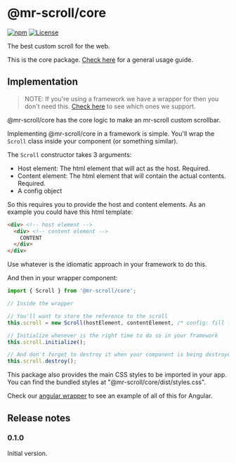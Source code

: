 # @mr-scroll/core

[![npm](https://img.shields.io/npm/v/@mr-scroll/core.svg)](https://www.npmjs.com/package/@mr-scroll/core)
[![License](https://img.shields.io/badge/license-MIT-blue.svg)](https://opensource.org/licenses/MIT)

The best custom scroll for the web.

This is the core package. [Check here](../..) for a general usage guide.

## Implementation

> NOTE: If you're using a framework we have a wrapper for then you don't need this. [Check here](../..#packages) to see which ones we support.

@mr-scroll/core has the core logic to make an mr-scroll custom scrollbar.

Implementing @mr-scroll/core in a framework is simple. You'll wrap the `Scroll` class inside your component (or something similar).

The `Scroll` constructor takes 3 arguments:
- Host element: The html element that will act as the host. Required.
- Content element: The html element that will contain the actual contents. Required.
- A config object

So this requires you to provide the host and content elements. As an example you could have this html template:
```html
<div> <!-- host element -->
  <div> <!-- content element -->
    CONTENT
  </div>
</div>
```

Use whatever is the idiomatic approach in your framework to do this.

And then in your wrapper component:
```ts
import { Scroll } from '@mr-scroll/core';

// Inside the wrapper

// You'll want to store the reference to the scroll
this.scroll = new Scroll(hostElement, contentElement, /* config: fill from your inputs */ { ... });

// Initialize whenever is the right time to do so in your framework
this.scroll.initialize();

// And don't forget to destroy it when your component is being destroyed
this.scroll.destroy();
```

This package also provides the main CSS styles to be imported in your app. You can find the bundled styles at "@mr-scroll/core/dist/styles.css".

Check our [angular wrapper](../angular) to see an example of all of this for Angular.

## Release notes

### 0.1.0

Initial version.
